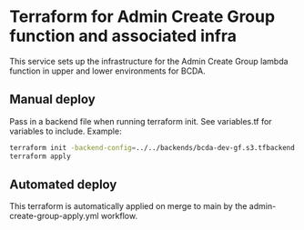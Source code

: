 # Terraform for Admin Create Group function and associated infra

This service sets up the infrastructure for the Admin Create Group lambda function in upper and lower environments for BCDA.

## Manual deploy

Pass in a backend file when running terraform init. See variables.tf for variables to include. Example:

```bash
terraform init -backend-config=../../backends/bcda-dev-gf.s3.tfbackend
terraform apply
```

## Automated deploy

This terraform is automatically applied on merge to main by the admin-create-group-apply.yml workflow.
